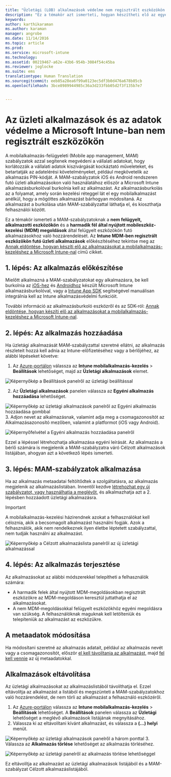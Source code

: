 ```yaml
---
title: "Üzletági (LOB) alkalmazások védelme nem regisztrált eszközökön | Microsoft Intune"
description: "Ez a témakör azt ismerteti, hogyan készítheti elő az egyéni üzletági alkalmazásait arra, hogy alkalmazhassa az adatveszteség megakadályozását segítő mobilalkalmazás-kezelési szabályzatokat."
keywords: 
author: karthikaraman
ms.author: karaman
manager: angrobe
ms.date: 11/14/2016
ms.topic: article
ms.prod: 
ms.service: microsoft-intune
ms.technology: 
ms.assetid: 00219467-a62e-43b6-954b-3084f54c45ba
ms.reviewer: joglocke
ms.suite: ems
translationtype: Human Translation
ms.sourcegitcommit: eeb85a28ea6f99a0123ec5df3b0d476a678b85cb
ms.openlocfilehash: 3bce8989944985c36a3d233fbb05d2f3f135b7e7


---
```


# <a name="protect-line-of-business-apps-and-data-on-devices-that-are-not-enrolled-in-microsoft-intune"></a>Az üzleti alkalmazások és az adatok védelme a Microsoft Intune-ban nem regisztrált eszközökön

A mobilalkalmazás-felügyeleti (Mobile app management, MAM) szabályzatok azzal segítenek megvédeni a vállalati adatokat, hogy korlátozzák a vállalati adatok kiszivárgását kockáztató műveleteket, és betartatják az adatelérési követelményeket, például megkövetelik az alkalmazás PIN-kódját. A MAM-szabályzatok iOS és Android rendszeren futó üzleti alkalmazásokon való használatához először a Microsoft Intune alkalmazásburkolóval burkolnia kell az alkalmazást. Az alkalmazásburkolás az a folyamat, amely során kezelési réteggel lát el egy mobilalkalmazást anélkül, hogy a mögöttes alkalmazást bárhogyan módosítaná. Az alkalmazást a burkolása után MAM-szabályzattal láthatja el, és kioszthatja felhasználói között.  

Ez a témakör ismerteti a MAM-szabályzatoknak a **nem felügyelt, alkalmazotti eszközökön** és a **harmadik fél által nyújtott mobileszköz-kezelési (MDM) megoldások** által felügyelt eszközökön futó alkalmazásokhoz való hozzárendelését.  Az **Intune MDM-ben regisztrált eszközökön futó üzleti alkalmazások** előkészítéséhez tekintse meg az [Annak eldöntése, hogyan készíti elő az alkalmazásokat a mobilalkalmazás-kezeléshez a Microsoft Intune-nal](decide-how-to-prepare-apps-for-mobile-application-management-with-microsoft-intune.md) című cikket.


##  <a name="step-1-prepare-the-app"></a>1. lépés: Az alkalmazás előkészítése

Mielőtt alkalmazná a MAM-szabályzatokat egy alkalmazásra, be kell burkolnia az [iOS-hez](prepare-ios-apps-for-mobile-application-management-with-the-microsoft-intune-app-wrapping-tool) és [Androidhoz](prepare-android-apps-for-mobile-application-management-with-the-microsoft-intune-app-wrapping-tool) készült Microsoft Intune alkalmazásburkolóval, vagy a [Intune App SDK](/../develop/intune-app-sdk) segítségével manuálisan integrálnia kell az Intune alkalmazásvédelmi funkcióit.

További információ az alkalmazásburkoló eszközről és az SDK-ról: [Annak eldöntése, hogyan készíti elő az alkalmazásokat a mobilalkalmazás-kezeléshez a Microsoft Intune-nal](decide-how-to-prepare-apps-for-mobile-application-management-with-microsoft-intune).

## <a name="step-2-add-the-app"></a>2. lépés: Az alkalmazás hozzáadása

Ha üzletági alkalmazását MAM-szabályzattal szeretné ellátni, az alkalmazás részleteit hozzá kell adnia az Intune-előfizetéséhez vagy a bérlőjéhez, az alábbi lépéseket követve:

1. Az [Azure-portálon](https://portal.azure.com/) válassza az **Intune mobilalkalmazás-kezelés** > **Beállítások** lehetőséget, majd az **Üzletági alkalmazások** elemet.

  ![Képernyőkép a Beállítások panelről az üzletági beállítással](../media/mam-azure-portal-lob-on-settings.png)

2. Az **Üzletági alkalmazások** panelen válassza az **Egyéni alkalmazás hozzáadása** lehetőséget.

  ![Képernyőkép az üzletági alkalmazások panelről az Egyéni alkalmazás hozzáadása gombbal](../media/mam-azure-portal-add-lob-app-action.png)
3.  Adjon nevet az alkalmazásnak, valamint adja meg a csomagazonosítót az Alkalmazásazonosító mezőben, valamint a platformot (iOS vagy Android).

  ![Képernyőfelvétel a Egyéni alkalmazás hozzáadása panelről](../media/mam-azure-portal-add-app-details.png)

  Ezzel a lépéssel létrehozhatja alkalmazása egyéni leírását. Az alkalmazás a bérlő számára is megjelenik a MAM-szabályzatra váró Célzott alkalmazások listájában, ahogyan azt a következő lépés ismerteti.

## <a name="step-3-apply-mam-policies"></a>3. lépés: MAM-szabályzatok alkalmazása
Ha az alkalmazás metaadatai feltöltődtek a szolgáltatásra, az alkalmazás megjelenik az alkalmazáslistában. Innentől kezdve [létrehozhat egy új szabályzatot, vagy használhatja a meglévőt](create-and-deploy-mobile-app-management-policies-with-microsoft-intune.md), és alkalmazhatja azt a 2. lépésben hozzáadott üzletági alkalmazásra.

>[!IMPORTANT]
>A mobilalkalmazás-kezelési házirendnek azokat a felhasználókat kell céloznia, akik a becsomagolt alkalmazást használni fogják.  Azok a felhasználók, akik nem rendelkeznek ilyen életbe léptetett szabályzattal, nem tudják használni az alkalmazást.


  ![Képernyőkép a Célzott alkalmazáslista panelről az új üzletági alkalmazással](../media/mam-azure-portal-lob-on-targeted-app-list.png)
## <a name="step-4-distribute-the-app"></a>4. lépés: Az alkalmazás terjesztése
Az alkalmazásokat az alábbi módszerekkel telepítheti a felhasználók számára:
* A harmadik felek által nyújtott MDM-megoldásokban regisztrált eszközökre az MDM-megoldáson keresztül juttathatja el az alkalmazásokat.
* A nem MDM-megoldásokkal felügyelt eszközökhöz egyéni megoldásra van szükség. A felhasználóknak maguknak kell letölteniük és telepíteniük az alkalmazást az eszközükre.

## <a name="change-the-metadata"></a>A metaadatok módosítása
Ha módosítani szeretné az alkalmazás adatait, például az alkalmazás nevét vagy a csomagazonosítót, először [el kell távolítania az alkalmazást](#remove-apps), majd [fel kell vennie](#step-2-add-the-app) az új metaadatokkal.

##  <a name="remove-apps"></a>Alkalmazások eltávolítása
Az üzletági alkalmazásokat az alkalmazáslistából távolíthatja el. Ezzel eltávolítja az alkalmazást a listából és megszünteti a MAM-szabályzatokhoz való hozzárendelést, de nem törli az alkalmazást a felhasználó eszközéről.  

1.  Az [Azure-portálon](https://portal.azure.com/) válassza az **Intune mobilalkalmazás-kezelés** > **Beállítások** lehetőséget. A **Beállítások** panelen válassza az **Üzletági** lehetőséget a meglévő alkalmazások listájának megnyitásához.  
2.  Válassza ki az eltávolítani kívánt alkalmazást, és válassza a **(...) helyi** menüt.

  ![Képernyőkép az üzletági alkalmazások panelről a három ponttal](../media/mam-azure-portal-lob-context-menu.png)
3.  Válassza az **Alkalmazás törlése** lehetőséget az alkalmazás törléséhez.

  ![Képernyőkép az üzletági panelről az alkalmazás törlése lehetőséggel](../media/mam-azure-portal-delete-app.png)

  Ez eltávolítja az alkalmazást az üzletági alkalmazások listájából és a MAM-szabályzat Célzott alkalmazáslistájából.



<!--HONumber=Nov16_HO5-->


